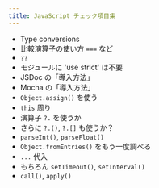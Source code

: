 ```yaml
---
title: JavaScript チェック項目集
---
```


* Type conversions
* 比較演算子の使い方 `===` など
* `??`
* モジュールに 'use strict' は不要
* JSDoc の「導入方法」
* Mocha の「導入方法」
* `Object.assign()` を使う
* `this` 周り
* 演算子 `?.` を使うか
* さらに `?.()`, `?.[]` も使うか？
* `parseInt()`, `parseFloat()`
* `Object.fromEntries()` をもう一度調べる
* `...` 代入
* もちろん `setTimeout()`, `setInterval()`
* `call()`, `apply()`
